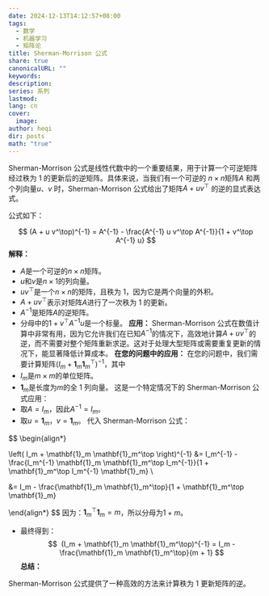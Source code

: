 ```yaml
---
date: 2024-12-13T14:12:57+08:00
tags:
  - 数学
  - 机器学习
  - 矩阵论
title: Sherman-Morrison 公式
share: true
canonicalURL: ""
keywords: 
description: 
series: 系列
lastmod: 
lang: cn
cover:
  image: 
author: heqi
dir: posts
math: "true"
---
```


Sherman-Morrison 公式是线性代数中的一个重要结果，用于计算一个可逆矩阵经过秩为 1 的更新后的逆矩阵。具体来说，当我们有一个可逆的 $n \times n$矩阵$A$ 和两个列向量$u$、$v$ 时，Sherman-Morrison 公式给出了矩阵$A + u v^\top$ 的逆的显式表达式。

公式如下：
  
$$
(A + u v^\top)^{-1} = A^{-1} - \frac{A^{-1} u v^\top A^{-1}}{1 + v^\top A^{-1} u}
$$
**解释：**
  
- $A$是一个可逆的$n \times n$矩阵。
- $u$和$v$是$n \times 1$的列向量。
- $u v^\top$是一个$n \times n$的矩阵，且秩为 1，因为它是两个向量的外积。
- $A + u v^\top$表示对矩阵$A$进行了一次秩为 1 的更新。
- $A^{-1}$是矩阵$A$的逆矩阵。
- 分母中的$1 + v^\top A^{-1} u$是一个标量。 
**应用：**
Sherman-Morrison 公式在数值计算中非常有用，因为它允许我们在已知$A^{-1}$的情况下，高效地计算$A + u v^\top$的逆，而不需要对整个矩阵重新求逆。这对于处理大型矩阵或需要重复更新的情况下，能显著降低计算成本。
**在您的问题中的应用：**
在您的问题中，我们需要计算矩阵$(I_m + \mathbf{1}_m \mathbf{1}_m^\top)^{-1}$，其中
- $I_m$是$m \times m$的单位矩阵。
- $\mathbf{1}_m$是长度为$m$的全 1 列向量。
这是一个特定情况下的 Sherman-Morrison 公式应用：
- 取$A = I_m$，因此$A^{-1} = I_m$。
- 取$u = \mathbf{1}_m$，$v = \mathbf{1}_m$。
代入 Sherman-Morrison 公式：

$$
\begin{align*}

\left( I_m + \mathbf{1}_m \mathbf{1}_m^\top \right)^{-1} &= I_m^{-1} - \frac{I_m^{-1} \mathbf{1}_m \mathbf{1}_m^\top I_m^{-1}}{1 + \mathbf{1}_m^\top I_m^{-1} \mathbf{1}_m} \\

&= I_m - \frac{\mathbf{1}_m \mathbf{1}_m^\top}{1 + \mathbf{1}_m^\top \mathbf{1}_m}

\end{align*}
$$
因为：$\mathbf{1}_m^\top \mathbf{1}_m = m$，所以分母为$1 + m$。
- 最终得到：
$$  
(I_m + \mathbf{1}_m \mathbf{1}_m^\top)^{-1} = I_m - \frac{\mathbf{1}_m \mathbf{1}_m^\top}{m + 1}
$$
**总结：**


Sherman-Morrison 公式提供了一种高效的方法来计算秩为 1 更新矩阵的逆。

